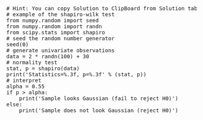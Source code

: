 <pre class="file" data-target="clipboard">
# Hint: You can copy Solution to ClipBoard from Solution tab in Step 4
# example of the shapiro-wilk test
from numpy.random import seed
from numpy.random import randn
from scipy.stats import shapiro
# seed the random number generator
seed(0)
# generate univariate observations
data = 2 * randn(100) + 30
# normality test
stat, p = shapiro(data)
print('Statistics=%.3f, p=%.3f' % (stat, p))
# interpret
alpha = 0.55
if p > alpha:
	print('Sample looks Gaussian (fail to reject H0)')
else:
	print('Sample does not look Gaussian (reject H0)')
</pre>

